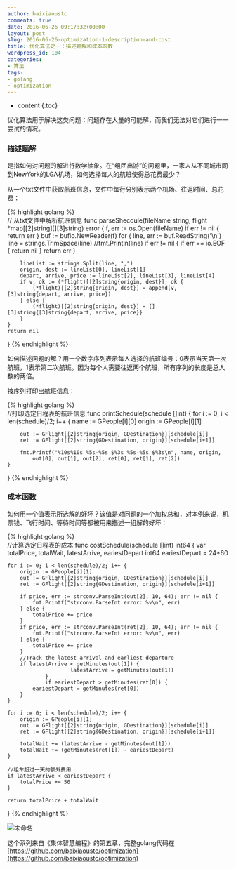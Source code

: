 ```yaml
---
author: baixiaoustc
comments: true
date: 2016-06-26 09:17:32+00:00
layout: post
slug: 2016-06-26-optimization-1-description-and-cost
title: 优化算法之一：描述题解和成本函数
wordpress_id: 104
categories:
- 算法
tags:
- golang
- optimization
---
```


* content 
{:toc}


优化算法用于解决这类问题：问题存在大量的可能解，而我们无法对它们进行一一尝试的情况。


### 描述题解


是指如何对问题的解进行数学抽象。在“组团出游”的问题里，一家人从不同城市同到NewYork的LGA机场，如何选择每人的航班使得总花费最少？

从一个txt文件中获取航班信息，文件中每行分别表示两个机场、往返时间、总花费：


{% highlight golang %}  
// 从txt文件中解析航班信息
func parseShecdule(fileName string, flight *map[[2]string][][3]string) error {
	f, err := os.Open(fileName)
	if err != nil {
		return err
	}
	buf := bufio.NewReader(f)
	for {
		line, err := buf.ReadString('\n')
		line = strings.TrimSpace(line)
		//fmt.Println(line)
		if err != nil {
			if err == io.EOF {
				return nil
			}
			return err
		}
    
		lineList := strings.Split(line, ",")
		origin, dest := lineList[0], lineList[1]
		depart, arrive, price := lineList[2], lineList[3], lineList[4]
		if v, ok := (*flight)[[2]string{origin, dest}]; ok {
			(*flight)[[2]string{origin, dest}] = append(v, [3]string{depart, arrive, price})
		} else {
			(*flight)[[2]string{origin, dest}] = [][3]string{[3]string{depart, arrive, price}}
		}
	}
	return nil
}
{% endhighlight %}


如何描述问题的解？用一个数字序列表示每人选择的航班编号：0表示当天第一次航班，1表示第二次航班。因为每个人需要往返两个航班，所有序列的长度是总人数的两倍。

按序列打印出航班信息：


{% highlight golang %}   
//打印选定日程表的航班信息
func printSchedule(schedule []int)  {
	for i := 0; i < len(schedule)/2; i++ {
		name := GPeople[i][0]
		origin := GPeople[i][1]
    
		out := GFlight[[2]string{origin, GDestination}][schedule[i]]
		ret := GFlight[[2]string{GDestination, origin}][schedule[i+1]]
    
		fmt.Printf("%10s%10s %5s-%5s $%3s %5s-%5s $%3s\n", name, origin,
			out[0], out[1], out[2], ret[0], ret[1], ret[2])
	}
}
{% endhighlight %}


### 成本函数


如何用一个值表示所选解的好坏？该值是对问题的一个加权总和，对本例来说，机票钱、飞行时间、等待时间等都被用来描述一组解的好坏：


{% highlight golang %}  
//计算选定日程表的成本
func costSchedule(schedule []int) int64 {
	var totalPrice, totalWait, latestArrive, eariestDepart int64
	eariestDepart = 24*60
    
	for i := 0; i < len(schedule)/2; i++ {
		origin := GPeople[i][1]
		out := GFlight[[2]string{origin, GDestination}][schedule[i]]
		ret := GFlight[[2]string{GDestination, origin}][schedule[i+1]]
    
		if price, err := strconv.ParseInt(out[2], 10, 64); err != nil {
			fmt.Printf("strconv.ParseInt error: %v\n", err)
		} else {
			totalPrice += price
		}
		if price, err := strconv.ParseInt(ret[2], 10, 64); err != nil {
			fmt.Printf("strconv.ParseInt error: %v\n", err)
		} else {
			totalPrice += price
		}
		//Track the latest arrival and earliest departure
		if latestArrive < getMinutes(out[1]) { 
                        latestArrive = getMinutes(out[1]) 
                } 
                if eariestDepart > getMinutes(ret[0]) {
			eariestDepart = getMinutes(ret[0])
		}
	}
    
	for i := 0; i < len(schedule)/2; i++ {
		origin := GPeople[i][1]
		out := GFlight[[2]string{origin, GDestination}][schedule[i]]
		ret := GFlight[[2]string{GDestination, origin}][schedule[i+1]]
    
		totalWait += (latestArrive - getMinutes(out[1]))
		totalWait += (getMinutes(ret[1]) - eariestDepart)
	}
    
	//租车超过一天的额外费用
	if latestArrive < eariestDepart {
		totalPrice += 50
	}
    
	return totalPrice + totalWait
}
{% endhighlight %}


![未命名](http://baixiaoustc.github.io/wordpress/wp-content/uploads/2016/06/未命名-4.png)

这个系列来自《集体智慧编程》的第五章，完整golang代码在[https://github.com/baixiaoustc/optimization](https://github.com/baixiaoustc/optimization)
